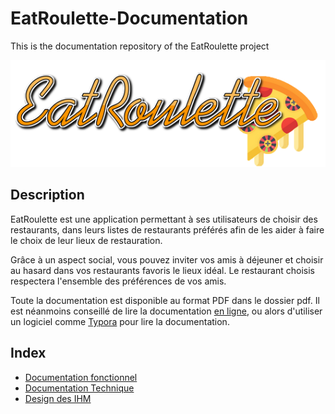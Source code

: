 # EatRoulette-Documentation
This is the documentation repository of the EatRoulette project

![logo](ressources/img/name/enrich/EatRoulette-large-logo-right-bordless.png)

## Description

EatRoulette est une application permettant à ses utilisateurs de choisir des restaurants, dans leurs listes de restaurants préférés afin de les aider à faire le choix de leur lieux de restauration.

Grâce à un aspect social, vous pouvez inviter vos amis à déjeuner et choisir au hasard dans vos restaurants favoris le lieux idéal. Le restaurant choisis respectera l'ensemble des préférences de vos amis.

Toute la documentation est disponible au format PDF dans le dossier pdf. Il est néanmoins conseillé de lire la documentation [en ligne](https://github.com/EatRoulette/EatRoulette-Documentation), ou alors d'utiliser un logiciel comme [Typora](https://typora.io/) pour lire la documentation.



## Index

- [Documentation fonctionnel](docs/fonctionnalDoc.md)
- [Documentation Technique](docs/technicalDoc.md)
- [Design des IHM](docs/designIhmDoc.md)
